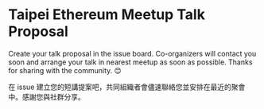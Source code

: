 # Taipei Ethereum Meetup Talk Proposal

Create your talk proposal in the issue board. Co-organizers will contact you soon and arrange your talk in nearest meetup as soon as possible. Thanks for sharing with the community. 😊

在 issue 建立您的短講提案吧，共同組織者會儘速聯絡您並安排在最近的聚會中。感謝您與社群分享。
